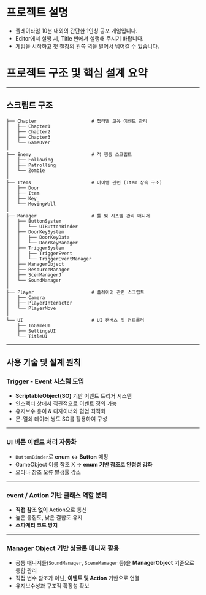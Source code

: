 # 프로젝트 설명
- 플레이타임 10분 내외의 간단한 1인칭 공포 게임입니다.
- Editor에서 실행 시, Title 씬에서 실행해 주시기 바랍니다.
- 게임을 시작하고 첫 철창의 왼쪽 벽을 밀어서 넘어갈 수 있습니다.

# 프로젝트 구조 및 핵심 설계 요약

---

## 스크립트 구조

```
├── Chapter                    # 챕터별 고유 이벤트 관리
│   ├── Chapter1
│   ├── Chapter2
│   ├── Chapter3
│   └── GameOver
│
├── Enemy                      # 적 행동 스크립트
│   ├── Following
│   ├── Patrolling
│   └── Zombie
│
├── Items                      # 아이템 관련 (Item 상속 구조)
│   ├── Door
│   ├── Item
│   ├── Key
│   └── MovingWall
│
├── Manager                    # 툴 및 시스템 관리 매니저
│   ├── ButtonSystem
│   │   └── UIButtonBinder
│   ├── DoorKeySystem
│   │   ├── DoorKeyData
│   │   └── DoorKeyManager
│   ├── TriggerSystem
│   │   ├── TriggerEvent
│   │   └── TriggerEventManager
│   ├── ManagerObject
│   ├── ResourceManager
│   ├── ScenManagerJ
│   └── SoundManager
│
├── Player                     # 플레이어 관련 스크립트
│   ├── Camera
│   ├── PlayerInteractor
│   └── PlayerMove
│
└── UI                         # UI 캔버스 및 컨트롤러
    ├── InGameUI
    ├── SettingsUI
    └── TitleUI
```

---

## 사용 기술 및 설계 원칙

### **Trigger - Event 시스템 도입**
- **ScriptableObject(SO)** 기반 이벤트 트리거 시스템
- 인스펙터 창에서 직관적으로 이벤트 정의 가능
- 유지보수 용이 & 디자이너와 협업 최적화
- 문-열쇠 데이터 쌍도 SO를 활용하여 구성

---

### **UI 버튼 이벤트 처리 자동화**
- `ButtonBinder`로 **enum ↔ Button** 매핑
- GameObject 이름 참조 X → **enum 기반 참조로 안정성 강화**
- 오타나 참조 오류 발생률 감소

---

### **event / Action 기반 클래스 역할 분리**
- **직접 참조 없이** Action으로 통신
- 높은 응집도, 낮은 결합도 유지
- **스파게티 코드 방지**

---

### **Manager Object 기반 싱글톤 매니저 활용**
- 공통 매니저들(`SoundManager`, `SceneManager` 등)을 **ManagerObject** 기준으로 통합 관리
- 직접 변수 참조가 아닌, **이벤트 및 Action** 기반으로 연결
- 유지보수성과 구조적 확장성 확보
